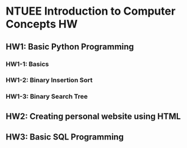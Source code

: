 # NTUEE Introduction to Computer Concepts HW
## HW1: Basic Python Programming
### HW1-1: Basics
### HW1-2: Binary Insertion Sort
### HW1-3: Binary Search Tree
### 
### 
## HW2: Creating personal website using HTML
## HW3: Basic SQL Programming
